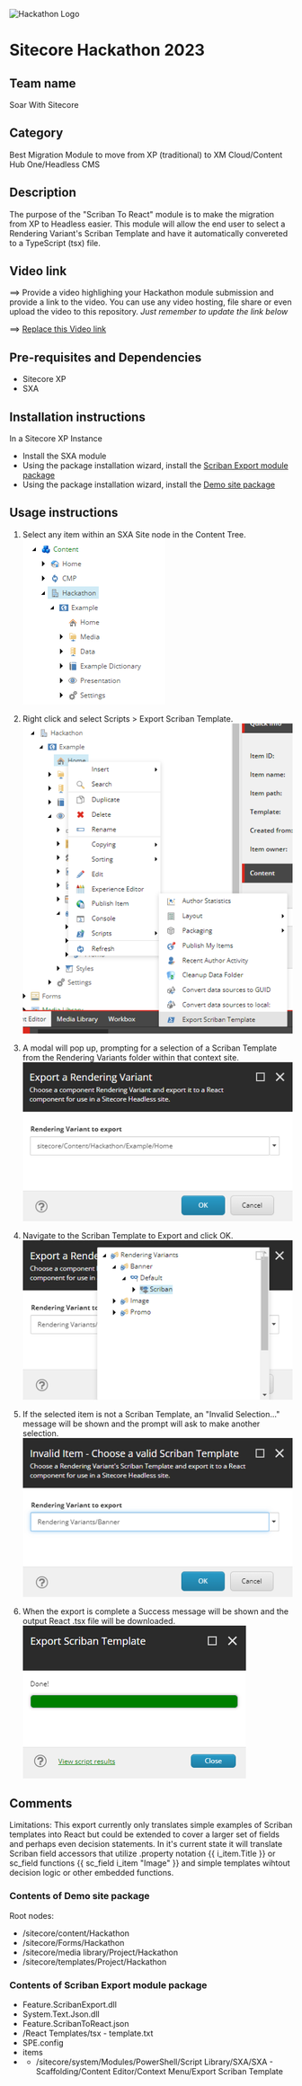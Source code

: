 ![Hackathon Logo](docs/images/hackathon.png?raw=true "Hackathon Logo")
# Sitecore Hackathon 2023

## Team name
Soar With Sitecore

## Category
Best Migration Module to move from XP (traditional) to XM Cloud/Content Hub One/Headless CMS

## Description
The purpose of the "Scriban To React" module is to make the migration from XP to Headless easier.
This module will allow the end user to select a Rendering Variant's Scriban Template and have it 
automatically convereted to a TypeScript (tsx) file.  

## Video link
⟹ Provide a video highlighing your Hackathon module submission and provide a link to the video. You can use any video hosting, file share or even upload the video to this repository. _Just remember to update the link below_

⟹ [Replace this Video link](#video-link)

## Pre-requisites and Dependencies

- Sitecore XP
- SXA

## Installation instructions

In a Sitecore XP Instance
- Install the SXA module
- Using the package installation wizard, install the [Scriban Export module package](#sitecore_packages\Hackathon-Content-Package-1.0.zip)
- Using the package installation wizard, install the [Demo site package](#sitecore_packages\Hackathon-Content-Package-1.0.zip)


## Usage instructions

1. Select any item within an SXA Site node in the Content Tree.   
![Content Tree](docs/images/fig1-content-tree.PNG?raw=true "Content Tree")

2. Right click and select Scripts > Export Scriban Template.    
![Run Script](docs/images/fig2-run-script.PNG?raw=true "Run Script")

3. A modal will pop up, prompting for a selection of a Scriban Template from the Rendering Variants folder within that context site.   
![Export Modal Screen 1](docs/images/fig3-export-modal.PNG?raw=true "Export Modal Screen 1")

4. Navigate to the Scriban Template to Export and click OK.   
![Export Modal Screen 2](docs/images/fig4-export-modal-2.PNG?raw=true "Export Modal Screen 2")

5. If the selected item is not a Scriban Template, an "Invalid Selection..." message will be shown and the prompt will ask to make another selection.   
![Invalid Selection Screen](docs/images/fig5-invalid-selection.PNG?raw=true "Invalid Selection Screen")

6. When the export is complete a Success message will be shown and the output React .tsx file will be downloaded.   
![Success Message](docs/images/fig6-success.PNG?raw=true "Success Message")

## Comments
Limitations: This export currently only translates simple examples of Scriban templates into React but could be extended to cover a larger set of fields and perhaps even decision statements. In it's current state it will translate Scriban field accessors that utilize .property notation {{ i_item.Title }} or sc_field functions {{ sc_field i_item "Image" }} and simple templates wihtout decision logic or other embedded functions.

### Contents of Demo site package
Root nodes:
- /sitecore/content/Hackathon
- /sitecore/Forms/Hackathon
- /sitecore/media library/Project/Hackathon
- /sitecore/templates/Project/Hackathon

### Contents of Scriban Export module package
- Feature.ScribanExport.dll
- System.Text.Json.dll
- Feature.ScribanToReact.json
- /React Templates/tsx - template.txt
- SPE.config
- items
- - /sitecore/system/Modules/PowerShell/Script Library/SXA/SXA - Scaffolding/Content Editor/Context Menu/Export Scriban Template